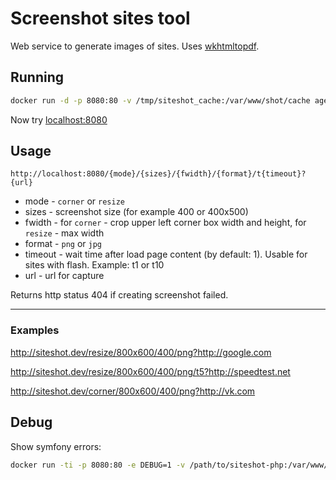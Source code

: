# Screenshot sites tool 

Web service to generate images of sites. Uses [wkhtmltopdf](http://wkhtmltopdf.org/).

## Running

```bash
docker run -d -p 8080:80 -v /tmp/siteshot_cache:/var/www/shot/cache agentsib/siteshot:latest
```

Now try [localhost:8080](http://localhost:8080/)

## Usage

`http://localhost:8080/{mode}/{sizes}/{fwidth}/{format}/t{timeout}?{url}`

* mode - `corner` or `resize`
* sizes - screenshot size (for example 400 or 400x500)
* fwidth - for `corner` - crop upper left corner box width and height, for `resize` - max width
* format - `png` or `jpg`
* timeout - wait time after load page content (by default: 1). Usable for sites with flash. Example: t1 or t10
* url - url for capture

Returns http status 404 if creating screenshot failed.

------

### Examples

http://siteshot.dev/resize/800x600/400/png?http://google.com

http://siteshot.dev/resize/800x600/400/png/t5?http://speedtest.net

http://siteshot.dev/corner/800x600/400/png?http://vk.com

## Debug

Show symfony errors:

```bash
docker run -ti -p 8080:80 -e DEBUG=1 -v /path/to/siteshot-php:/var/www/shot agentsib/siteshot:latest
```
